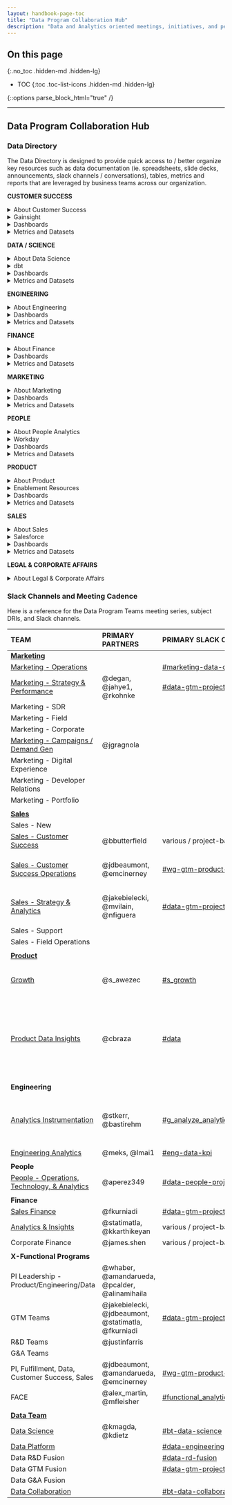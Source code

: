 ```yaml
---
layout: handbook-page-toc
title: "Data Program Collaboration Hub"
description: "Data and Analytics oriented meetings, initiatives, and people"
---
```


## On this page
{:.no_toc .hidden-md .hidden-lg}

- TOC
{:toc .toc-list-icons .hidden-md .hidden-lg}

{::options parse_block_html="true" /}

---

## <i class="fas fa-users fa-fw color-orange font-awesome" aria-hidden="true"></i>Data Program Collaboration Hub


### Data Directory

The Data Directory is designed to provide quick access to / better organize key resources such as data documentation (ie. spreadsheets, slide decks, announcements, slack channels / conversations), tables, metrics and reports that are leveraged by business teams across our organization.

**CUSTOMER SUCCESS**
<details>
  <summary markdown="span">About Customer Success</summary>
  [Handbook Page](https://about.gitlab.com/handbook/customer-success/)
  <br>
</details>

<details>
  <summary markdown="span">Gainsight</summary>
</details>

<details>
  <summary markdown="span">Dashboards</summary>
</details>

<details>
  <summary markdown="span">Metrics and Datasets</summary>
</details>

**DATA / SCIENCE**
<details>
  <summary markdown="span">About Data Science</summary>
  [Handbook Page](https://about.gitlab.com/handbook/business-technology/data-team/organization/data-science/)
  <br>
</details>

<details>
  <summary markdown="span">dbt</summary>
  [dbt Documentation](https://gitlab-data.gitlab.io/analytics/#!/overview) 
  <br>
</details>

<details>
  <summary markdown="span">Dashboards</summary>
</details>

<details>
  <summary markdown="span">Metrics and Datasets</summary>
</details>

**ENGINEERING**
<details>
  <summary markdown="span">About Engineering</summary>
  [Handbook Page](https://about.gitlab.com/handbook/engineering/)
  <br>
</details>

<details>
  <summary markdown="span">Dashboards</summary>
</details>

<details>
  <summary markdown="span">Metrics and Datasets</summary>
</details>

**FINANCE**
<details>
  <summary markdown="span">About Finance</summary>
  [Handbook Page](https://about.gitlab.com/handbook/finance/)
  <br>
  [Marketing Finance](https://about.gitlab.com/handbook/finance/financial-planning-and-analysis/marketing-finance/)
  <br>
  [R&D Finance](https://about.gitlab.com/handbook/finance/financial-planning-and-analysis/r-and-d-finance/)
  <br>
  [Sales Finance](https://about.gitlab.com/handbook/finance/financial-planning-and-analysis/sales-finance/)
  <br>
  [Data for Finance](https://about.gitlab.com/handbook/finance/financial-planning-and-analysis/sales-finance/)
  <br>
</details>

<details>
  <summary markdown="span">Dashboards</summary>
</details>

<details>
  <summary markdown="span">Metrics and Datasets</summary>
</details>

**MARKETING** 
<details>
  <summary markdown="span">About Marketing</summary>
  [Handbook Page](https://about.gitlab.com/handbook/marketing/)
  <br>
  [Field Marketing](https://about.gitlab.com/handbook/marketing/field-marketing/)
  <br>
  [Marketing Operations](https://about.gitlab.com/handbook/marketing/marketing-operations/)
  <br>
  [All-Remote Marketing](https://about.gitlab.com/handbook/ceo/chief-of-staff-team/workplace/)
</details>

<details>
  <summary markdown="span">Dashboards</summary>
</details>

<details>
  <summary markdown="span">Metrics and Datasets</summary>
</details>

**PEOPLE**
<details>
  <summary markdown="span">About People Analytics</summary>
  [Handbook Page](https://about.gitlab.com/handbook/people-group/people-ops-tech-analytics/people-analytics/)
  <br>
  
</details>

<details>
  <summary markdown="span">Workday</summary>
  [Workday Guide](https://about.gitlab.com/handbook/people-group/workday/workday-guide/)
</details>

<details>
  <summary markdown="span">Dashboards</summary>
</details>

<details>
  <summary markdown="span">Metrics and Datasets</summary>
</details>

**PRODUCT** 
<details>
  <summary markdown="span">About Product</summary>
  
  * [Product Data Insights Handbook](/handbook/product/product-analysis/)
  * [Product Data Insights Project](https://gitlab.com/gitlab-data/product-analytics/-/issues)
    * [Open an issue for the Product Data Insights team](https://gitlab.com/gitlab-data/product-analytics/-/issues/new?issuable_template=Ad%20Hoc%20Request)
  * [Product Data Insights Direction Page](https://about.gitlab.com/direction/product-analysis/)
  * [Product sections, stages, groups, and categories](/handbook/product/categories/)
  * [Product Handbook](/handbook/product/)
  * [Product Performance Indicators](https://internal-handbook.gitlab.io/handbook/company/performance-indicators/product/) (internal handbook)
  * [Services Usage Data](/handbook/legal/privacy/services-usage-data/)
  * [Our Commitment to Individual User Privacy in relation to Service Usage Data](/handbook/product/analytics-instrumentation-guide/service-usage-data-commitment/)

</details>

<details>
  <summary markdown="span">Enablement Resources</summary>
  
  * [Crash Course for Product Stage Resources](/handbook/product/product-analysis/crash-course/) 
  * [PDI Data Model Cheat Sheet](/handbook/product/product-analysis/data-model-cheat-sheet/)
  * [Data Guide to xMAU Analysis](/handbook/business-technology/data-team/data-catalog/xmau-analysis/)
  * [Self-Managed Estimation Algorithm](/handbook/business-technology/data-team/data-catalog/xmau-analysis/estimation-xmau-algorithm.html)
  * [Data Guide to Namespace Analysis](/handbook/business-technology/data-team/data-catalog/namespace/)
  * [Data Guide to Self-Managed Analysis](/handbook/business-technology/data-team/data-catalog/self-managed/)
  * [Product Manager Toolkit](/handbook/business-technology/data-team/data-catalog/xmau-analysis/product-manager-toolkit.html)
  * [Data for Product Managers](/handbook/business-technology/data-team/programs/data-for-product-managers/)
  * [Data Guide for Growth](/handbook/product/product-analysis/growth-data-guide/)
  * [Experimentation Design & Analysis](/handbook/product/product-analysis/experimentation/)
  * [Service Ping Metrics Dictionary](https://metrics.gitlab.com/)
  * [GitLab docs: Service Ping Guide](https://docs.gitlab.com/ee/development/service_ping/)
  * [GitLab docs: Snowplow](https://docs.gitlab.com/ee/development/snowplow/index.html)
    * [Snowplow structured event taxonomy](https://docs.gitlab.com/ee/development/snowplow/index.html#structured-event-taxonomy)
  * [GitLab Data Team: Snowplow](/handbook/business-technology/data-team/platform/snowplow/)
  * [Snowplow Metrics Dictionary](https://metrics.gitlab.com/snowplow)
  * [Snowplow docs: column definitions](https://docs.snowplow.io/docs/understanding-your-pipeline/canonical-event/)
  * [FACE SSoT Fields for Reporting - gitlab.com](/handbook/business-technology/data-team/functional-analytics-center-of-excellence/source-of-truth-fields-for-reporting/#gitlabcom-db)
  * [SaaS Product Events Data](/handbook/business-technology/data-team/data-catalog/saas-product-events-data/)
  * [GitLab.com db table ownership](https://docs.google.com/spreadsheets/d/1Rb4YgFz-2BP81v1efWxLn6TeKuf37SKvAdo91WQHqP0/edit?usp=sharing)
  * [GitLab.com db table docs](https://gitlab.com/gitlab-org/gitlab/-/tree/master/db/docs)
  * [GitLab.com db table structure (columns, etc)](https://gitlab.com/gitlab-org/gitlab/-/blob/master/db/structure.sql)
  * [Customers dot db schema](https://gitlab.com/gitlab-org/customers-gitlab-com/-/blob/master/db/schema.rb)
  * [Analytics Instrumentation Guide](/handbook/product/analytics-instrumentation-guide/)
    * [Data used as identifiers](/handbook/product/analytics-instrumentation-guide/#data-used-as-identifiers)
  * [Analytics Instrumentation 101](https://docs.google.com/presentation/d/1omQ2-9i5l2LKHs_9WP_U1evVQmY6adzYyvZaVjbhdEk/edit?usp=sharing)
  * [GitLab Product Data Training](https://docs.google.com/presentation/d/1ySP9sndhF9BdRhaZhMK6kGbc8txO_UkAu48HmoxLtfI/edit?usp=sharing)

</details>

<details>
  <summary markdown="span">Dashboards</summary>

  **General GitLab Space**

  * [Product Adoption Dashboard](https://app.periscopedata.com/app/gitlab/771580)
  * [Centralized SMAU/GMAU Dashboard](https://app.periscopedata.com/app/gitlab/758607)
  * Stage- and group-specific dashboards can be found on the [Crash Course for Product Stage Resources](/handbook/product/product-analysis/crash-course/) 
  handbook page
  * [Feature Retention](https://app.periscopedata.com/app/gitlab/1003214)
  * [Experiment Data Validation](https://app.periscopedata.com/app/gitlab/860363)

  **SAFE Space**

  * [Group Namespace Conversion Metrics](https://app.periscopedata.com/app/gitlab:safe-dashboard/919248)
  * [SaaS Purchase Flow Funnel](https://app.periscopedata.com/app/gitlab:safe-dashboard/1022191)
  * [Trial Feature Adoption Dashboard](https://app.periscopedata.com/app/gitlab:safe-dashboard/919403)

  Instructions on how to gain access to the SAFE space can be found [here](/handbook/business-technology/data-team/platform/safe-data/#accessing-a-safe-dashboard)

</details>

<details>
  <summary markdown="span">Metrics and Datasets</summary>

  * [TD Product Usage Data Summary](https://docs.google.com/presentation/d/1FtlvBZjsJorq2Vq8wGzC1Wmh05_YOEpdaxdewCgsE6I/edit?usp=sharing)
  * [TD Product Usage Data Model 2.0 - dbt and Sisense Cutover](https://docs.google.com/spreadsheets/d/1Hlv5vGO_XSSuDQl_nhCDtx_kINVTKDw1bls0YLBYkWg/edit#gid=1568303793)
  * [TD Product Usage Data Model 2.0 - xMAU Reporting Readout](https://docs.google.com/presentation/d/11S-MAGqY1aWhtYX8ZXNMwYunRyyL5n1LV_sX16-r5CE/edit?usp=sharing)
  * [TD Product Usage Data Models - Use This Not That](https://docs.google.com/spreadsheets/d/1KA2YIkwaKpSGFMfskrympN7Cdn-yGoe0bjvxpxFmRBk/edit?usp=sharing)
  * [Product PI Structure](https://internal-handbook.gitlab.io/handbook/company/performance-indicators/product/#structure) (internal handbook)

</details>

**SALES**
<details>
  <summary markdown="span">About Sales</summary>
  [Handbook Page](https://about.gitlab.com/handbook/sales/)
  <br>
</details>

<details>
  <summary markdown="span">Salesforce</summary>
</details>

<details>
  <summary markdown="span">Dashboards</summary>
</details>

<details>
  <summary markdown="span">Metrics and Datasets</summary>
</details>

**LEGAL & CORPORATE AFFAIRS**
<details>
  <summary markdown="span">About Legal & Corporate Affairs</summary>
  [Handbook Page](https://about.gitlab.com/handbook/legal/)
  <br>
  [Legal Operations](https://about.gitlab.com/handbook/legal/legalops/)
</details>


### Slack Channels and Meeting Cadence

Here is a reference for the Data Program Teams meeting series, subject DRIs, and Slack channels.


|	**TEAM**	|	**PRIMARY PARTNERS**	|	**PRIMARY SLACK CHANNEL**	|	**MEETING CADENCE**	|	**DATA DRI**	|	
|	:---------------	|	:---------------	|	:---------------	|	:---------------	|	:---------------	|	
|	[**Marketing**](/handbook/marketing/)	|		|		|		|		|		|		|
|	[Marketing - Operations](/handbook/marketing/marketing-operations/)	|		|	[#marketing-data-ops](https://gitlab.slack.com/archives/C017D7P3Q72)	| Bi-weekly |		|	
|	[Marketing - Strategy & Performance](/handbook/marketing/strategy-performance/)	|	@degan, @jahye1, @rkohnke	|	[#data-gtm-projects](https://gitlab.slack.com/archives/C01A2DWTL4A)	|		|		|
|	Marketing - SDR	|		|		|		|		|	
|	Marketing - Field	|		|		|		|		|	
|	Marketing - Corporate	|		|		|		|		|	
|   [Marketing - Campaigns / Demand Gen](/handbook/marketing/demand-generation/campaigns/)	|	@jgragnola	|	|		|		|	
|	Marketing - Digital Experience	|		|		|	
|	Marketing - Developer Relations	|		|		|		
|	Marketing - Portfolio	|		|		|	
|	|		|		|		
|	[**Sales**](/handbook/sales/)	|		|		|			
|	Sales - New	|		|		|		|		|	
|	[Sales - Customer Success](/handbook/customer-success/)	|	@bbutterfield	|	various / project-based	|   		
|	[Sales - Customer Success Operations](/handbook/sales/field-operations/customer-success-operations/)	|	@jdbeaumont, @emcinerney	|	[#wg-gtm-product-analytics](https://gitlab.slack.com/archives/C01BMJKC8UF)	|	Monthly x-functional series	|		|
|	[Sales - Strategy & Analytics](/handbook/sales/field-operations/sales-strategy/)	|	@jakebielecki, @mvilain, @nfiguera	|	[#data-gtm-projects](https://gitlab.slack.com/archives/C01A2DWTL4A)	|		Monthly x-functional series	|		|
|	Sales - Support	|		|		|		|
|	Sales - Field Operations	|		|		|	
|	|		|		|		|		|		
|	[**Product**](/handbook/product/)	|		|		|		|		|		
|	[Growth](/handbook/marketing/growth/)	|	@s_awezec 	|	[#s_growth](https://gitlab.slack.com/archives/CDLCBGEDV)	|	Monthly x-functional series	|		|
|	[Product Data Insights](/handbook/product/product-analysis/)	|	@cbraza	|	[#data](https://gitlab.slack.com/archives/C8D1LGC23)	|	Weekly (team meeting), Bi-weekly (office hours), X-functional series	|		|
|	|		|		|		|		|		
|	**Engineering**	|		|		|		|		|		|		|
|	[Analytics Instrumentation](/handbook/engineering/development/analytics/analytics-instrumentation)	|	@stkerr, @bastirehm	|	[#g_analyze_analytics_instrumentation](https://gitlab.slack.com/archives/CL3A7GFPF) |	Bi-weekly, Monthly x-functional series	|		|
|	[Engineering Analytics](/handbook/engineering/quality/engineering-analytics/)	|	@meks, @lmai1 |	[#eng-data-kpi](https://gitlab.slack.com/archives/C0166JCH85U)	| Thu |		|		|		|
|	|		|		|		|		|		|		|
|	**People**	|		|		|		|		|		|		|
|	[People - Operations, Technology, & Analytics](/handbook/people-group/people-ops-tech-analytics/)	|	@aperez349	|	[#data-people-projects](https://gitlab.slack.com/archives/C029RH88KN3)	|	X	|		|	
|	|		|		|		|		|		|		|
|	**Finance**	|		|		|		|		|		|		|
|	[Sales Finance](/handbook/finance/financial-planning-and-analysis/sales-finance/)	|	@fkurniadi 	|	[#data-gtm-projects](https://gitlab.slack.com/archives/C01A2DWTL4A)	|		|		|	
|	[Analytics & Insights](https://handbook.gitlab.com/job-families/finance/analytics-and-insights/)	|	@statimatla, @kkarthikeyan |	various / project-based	|	UCI	|		|	
|	Corporate Finance	|	@james.shen	|	various / project-based	|		|		|		|		|
|	|		|		|		|		|		|		|
|	**X-Functional Programs**	|		|		|		|		|		|		|
|	PI Leadership - Product/Engineering/Data	|	@whaber, @amandarueda, @pcalder, @alinamihaila	|		|	Bi-weekly	|		|	
|	GTM Teams	|	@jakebielecki, @jdbeaumont, @statimatla, @fkurniadi	|	[#data-gtm-projects](https://gitlab.slack.com/archives/C01A2DWTL4A)	|	Bi-weekly	|		|
|	R&D Teams	|	@justinfarris 	|		|	Bi-weekly	|	|	
|	G&A Teams	|		|		|				
|	PI, Fulfillment, Data, Customer Success, Sales	|	@jdbeaumont, @amandarueda, @emcinerney	|	[#wg-gtm-product-analytics](https://gitlab.slack.com/archives/C01BMJKC8UF)	| Bi-weekly		|		|	
|	FACE	|	@alex_martin, @mfleisher	|	[#functional_analytics_center_of_excellence](https://gitlab.slack.com/archives/C03239RK18Q)	|	Bi-weekly on Thu	|		|		
|	|		|		|		|		|		
|	[**Data Team**](/handbook/business-technology/data-team/#-data-analysis-process)	|		|		|		|		|		
|	[Data Science](/handbook/business-technology/data-team/organization/data-science/)	|	@kmagda, @kdietz	|	[#bt-data-science](https://gitlab.slack.com/archives/C027285JQ4E)	|	Tues	|@rparker2 |		
|	[Data Platform](/handbook/business-technology/data-team/organization/engineering/)	|		|	[#data-engineering](https://gitlab.slack.com/archives/CSZMC7TJL)	|	Tues	| @dvanrooijen2|		
|	Data R&D Fusion	|		|	[#data-rd-fusion](https://gitlab.slack.com/archives/C02C82WDP0U)	|	Tues	|@iweeks|		
|	Data GTM Fusion	|		|	[#data-gtm-projects](https://gitlab.slack.com/archives/C01A2DWTL4A)	|	Tues	|@iweeks|
|	Data G&A Fusion	|		|	|		|@pempey|	
|	[Data Collaboration](/handbook/business-technology/data-team/organization/data-collaboration/)	|		|	[#bt-data-collaboration](https://gitlab.slack.com/archives/C036ADU4EH3)	|	Tues	|@mlaanen|
